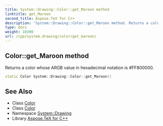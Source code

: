 ```yaml
---
title: System::Drawing::Color::get_Maroon method
linktitle: get_Maroon
second_title: Aspose.TeX for C++
description: 'System::Drawing::Color::get_Maroon method. Returns a color whose ARGB value in hexadecimal notation is #FF800000 in C++.'
type: docs
weight: 10300
url: /cpp/system.drawing/color/get_maroon/
---
```

## Color::get_Maroon method


Returns a color whose ARGB value in hexadecimal notation is #FF800000.

```cpp
static Color System::Drawing::Color::get_Maroon()
```

## See Also

* Class [Color](../)
* Class [Color](../)
* Namespace [System::Drawing](../../)
* Library [Aspose.TeX for C++](../../../)
